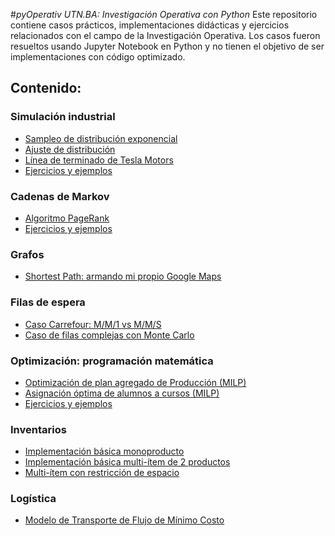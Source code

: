 #*pyOperativ UTN.BA: Investigación Operativa con Python*
Este repositorio contiene casos prácticos, implementaciones didácticas y ejercicios relacionados con el campo de la Investigación Operativa. Los casos fueron resueltos usando Jupyter Notebook en Python y no tienen el objetivo de ser implementaciones con código optimizado.

## Contenido:

### Simulación industrial

* [Sampleo de distribución exponencial](https://github.com/investigacion-operativa/pyOperativ/blob/main/simulacion/caso_simulacion_exponencial/simulacion_exponencial.ipynb)
* [Ajuste de distribución](https://github.com/investigacion-operativa/pyOperativ/blob/main/simulacion/fit_distribucion_lugones/exponential_fit.ipynb)
* [Línea de terminado de Tesla Motors](https://github.com/investigacion-operativa/pyOperativ/blob/main/simulacion/caso_linea_tesla/ejemplo_simulacion.ipynb)
* [Ejercicios y ejemplos](https://github.com/investigacion-operativa/pyOperativ/tree/main/simulacion/ejercicios)

### Cadenas de Markov
* [Algoritmo PageRank](https://github.com/investigacion-operativa/pyOperativ/blob/main/markov/caso_google_pagerank/caso_google_pagerank.ipynb)
* [Ejercicios y ejemplos](https://github.com/investigacion-operativa/pyOperativ/tree/main/markov/ejercicios)

### Grafos
* [Shortest Path: armando mi propio Google Maps](https://github.com/investigacion-operativa/pyOperativ/tree/main/grafos/graph_search_maps.ipynb)

### Filas de espera
* [Caso Carrefour: M/M/1 vs M/M/S](https://github.com/investigacion-operativa/pyOperativ/blob/main/filas/caso_carrefour/carrefour_ejemplo.ipynb)
* [Caso de filas complejas con Monte Carlo](https://github.com/investigacion-operativa/pyOperativ/blob/main/filas/caso_fila_compleja/simulacion_fila_compleja.ipynb)

### Optimización: programación matemática
* [Optimización de plan agregado de Producción (MILP)](https://github.com/investigacion-operativa/pyOperativ/blob/main/programacion_matematica/caso_planificacion_agregada/planificacion.ipynb)
* [Asignación óptima de alumnos a cursos (MILP)](https://github.com/investigacion-operativa/pyOperativ/blob/main/programacion_matematica/caso_asignacion_cursos.ipynb/asignacion_cursos.ipynb)
* [Ejercicios y ejemplos](https://github.com/investigacion-operativa/pyOperativ/tree/main/programacion_matematica/ejercicios)

### Inventarios
* [Implementación básica monoproducto](https://github.com/investigacion-operativa/pyOperativ/blob/main/inventarios/caso_monoproducto/monoproducto.ipynb)
* [Implementación básica multi-ítem de 2 productos](https://github.com/investigacion-operativa/pyOperativ/blob/main/inventarios/caso_multiproducto/multiproducto.ipynb)
* [Multi-ítem con restricción de espacio](https://github.com/investigacion-operativa/pyOperativ/blob/main/inventarios/caso_restriccion_espacio/restriccion_espacio.ipynb)

### Logística
* [Modelo de Transporte de Flujo de Mínimo Costo](https://github.com/investigacion-operativa/pyOperativ/blob/main/logistica/caso_transporte/transporte_programacion_matematica.ipynb)
